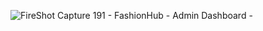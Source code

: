 ![FireShot Capture 191 - FashionHub - Admin Dashboard - ](https://github.com/user-attachments/assets/93dd7f15-ffcd-457d-8024-709b0bc47bfc)
